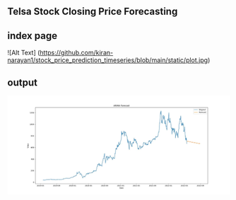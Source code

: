 ## Telsa Stock Closing Price Forecasting


## index page

![Alt Text] (https://github.com/kiran-narayan1/stock_price_prediction_timeseries/blob/main/static/plot.jpg)


## output 

![Alt Text](static\plot.jpg)

